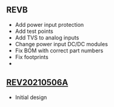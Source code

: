 
## REVB

- Add power input protection
- Add test points
- Add TVS to analog inputs
- Change power input DC/DC modules
- Fix BOM with correct part numbers
- Fix footprints
- 
## [REV20210506A](https://github.com/Severson-Group/AMDC-Hardware/tree/uInverter_revB_Sch/Accessories/ExpansionBoard_uInverter/REV20210506A)

- Initial design
